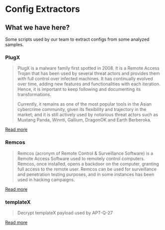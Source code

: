 # Config Extractors

## What we have here?
Some scripts used by our team to extract configs from some analyzed samples.

### PlugX
> PlugX is a malware family first spotted in 2008. It is a Remote Access Trojan that has been used by several threat actors and provides them with full control over infected machines. It has continually evolved over time, adding new features and functionalities with each iteration. Hence, it is important to keep following and documenting its transformations.
>
> Currently, it remains as one of the most popular tools in the Asian cybercrime community, given its flexibility and trajectory in the market; and it is still actively used by notorious threat actors such as Mustang Panda, Winnti, Gallium, DragonOK and Earth Berberoka.

[Read more](https://secjoes-reports.s3.eu-central-1.amazonaws.com/Dissecting+PlugX+to+Extract+Its+Crown+Jewels.pdf)

### Remcos
> Remcos (acronym of Remote Control & Surveillance Software) is a Remote Access Software used to remotely control computers.
Remcos, once installed, opens a backdoor on the computer, granting full access to the remote user.
Remcos can be used for surveillance and penetration testing purposes, and in some instances has been used in hacking campaigns.

[Read more](https://malpedia.caad.fkie.fraunhofer.de/details/win.remcos)

### templateX

> Decrypt templateX payload used by APT-Q-27

[Read more](https://www.ctfiot.com/40522.html)
